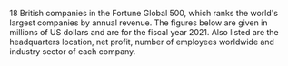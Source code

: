 18 British companies in the Fortune Global 500, which ranks the world's largest companies by annual revenue. The figures below are given in millions of US dollars and are for the fiscal year 2021. Also listed are the headquarters location, net profit, number of employees worldwide and industry sector of each company.
